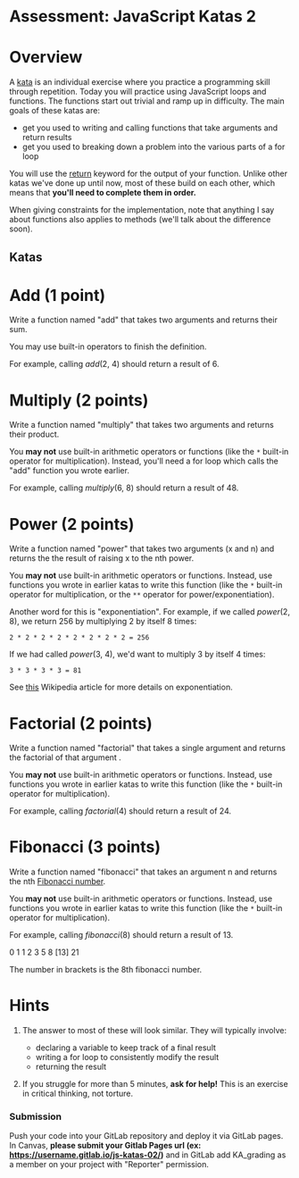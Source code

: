 # Assessment: JavaScript Katas 2 #

# Overview 

A [kata](https://en.wikipedia.org/wiki/Kata_(programming)) is an individual exercise where you practice a programming skill through repetition. Today you will practice using JavaScript loops and functions. The functions start out trivial and ramp up in difficulty. The main goals of these katas are:

+ get you used to writing and calling functions that take arguments and return results
+ get you used to breaking down a problem into the various parts of a for loop

You will use the [return](https://developer.mozilla.org/en-US/docs/Web/JavaScript/Reference/Statements/return) keyword for the output of your function. Unlike other katas we've done up until now, most of these build on each other, which means that **you'll need to complete them in order.**

When giving constraints for the implementation, note that anything I say about functions also applies to methods (we'll talk about the difference soon).

## Katas

# Add (1 point)

Write a function named "add" that takes two arguments and returns their sum.

You may use built-in operators to finish the definition.

For example, calling *add*(2, 4) should return a result of 6.


# Multiply (2 points)

Write a function named "multiply" that takes two arguments and returns their product.

You **may not** use built-in arithmetic operators or functions (like the `*` built-in operator for multiplication). Instead, you'll need a for loop which calls the "add" function you wrote earlier.

For example, calling *multiply*(6, 8) should return a result of 48.


# Power (2 points)

Write a function named "power" that takes two arguments (x and n) and returns the the result of raising x to the nth power.

You **may not** use built-in arithmetic operators or functions. Instead, use functions you wrote in earlier katas to write this function (like the `*` built-in operator for multiplication, or the `**` operator for power/exponentiation).

Another word for this is "exponentiation". For example, if we called *power*(2, 8), we return 256 by multiplying 2 by itself 8 times:

    2 * 2 * 2 * 2 * 2 * 2 * 2 * 2 = 256

If we had called *power*(3, 4), we'd want to multiply 3 by itself 4 times:

    3 * 3 * 3 * 3 = 81

See [this](https://simple.wikipedia.org/wiki/Exponentiation) Wikipedia article for more details on exponentiation.

# Factorial (2 points)

Write a function named "factorial" that takes a single argument and returns the factorial of that argument .

You **may not** use built-in arithmetic operators or functions. Instead, use functions you wrote in earlier katas to write this function (like the `*` built-in operator for multiplication).

For example, calling *factorial*(4) should return a result of 24.

# Fibonacci (3 points)

Write a function named "fibonacci" that takes an argument n and returns the nth [Fibonacci number](https://simple.wikipedia.org/wiki/Fibonacci_number). 

You **may not** use built-in arithmetic operators or functions. Instead, use functions you wrote in earlier katas to write this function (like the `*` built-in operator for multiplication).

For example, calling *fibonacci*(8) should return a result of 13.

0  1  1  2  3  5  8  [13]  21

The number in brackets is the 8th fibonacci number.

# Hints

1. The answer to most of these will look similar. They will typically involve:
    * declaring a variable to keep track of a final result
    * writing a for loop to consistently modify the result
    * returning the result
    
2.  If you struggle for more than 5 minutes, **ask for help!** This is an exercise in critical thinking, not torture.

### Submission ###

Push your code into your GitLab repository and deploy it via GitLab pages. In Canvas, **please submit your Gitlab 
Pages url (ex: https://username.gitlab.io/js-katas-02/)** and in GitLab add KA_grading
as a member on your project with "Reporter" permission.
